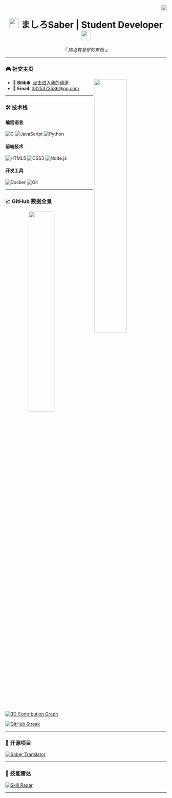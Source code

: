 <img align="right" src="https://count.getloli.com/get/@:MashiroSaber03?theme=moebooru">

<h1 align="center">
  <img src="https://emojis.slackmojis.com/emojis/images/1643514729/10297/meow_code.gif?1643514729" width="30"/>
  ましろSaber | Student Developer
  <img src="https://emojis.slackmojis.com/emojis/images/1643514729/10297/meow_code.gif?1643514729" width="30"/>
</h1>

<p align="center">
  <i>「 搞点有意思的东西 」</i>
</p>

---

### 🎮 社交主页

<a href="https://space.bilibili.com/229769907">
  <img align="right" src="https://github-readme-bilibili-stats.vercel.app/api/bilibili/?id=229769907&theme=dark" width="45%"/>
</a>

- 🔗 **Bilibili**: [点击进入我的频道](https://space.bilibili.com/229769907)
- 📧 **Email**: [3325373536@qq.com](mailto:3325373536@qq.com)

---

### 🛠️ 技术栈

#### **编程语言**
![C](https://img.shields.io/badge/C-%2300599C.svg?style=flat&logo=c&logoColor=white)
![JavaScript](https://img.shields.io/badge/JavaScript-F7DF1E?style=flat&logo=javascript&logoColor=black)
![Python](https://img.shields.io/badge/Python-3776AB?style=flat&logo=python&logoColor=white)

#### **前端技术**
![HTML5](https://img.shields.io/badge/HTML5-E34F26?style=flat&logo=html5&logoColor=white)
![CSS3](https://img.shields.io/badge/CSS3-1572B6?style=flat&logo=css3&logoColor=white)
![Node.js](https://img.shields.io/badge/Node.js-339933?style=flat&logo=nodedotjs&logoColor=white)

#### **开发工具**
![Docker](https://img.shields.io/badge/Docker-2496ED?style=flat&logo=docker&logoColor=white)
![Git](https://img.shields.io/badge/Git-F05032?style=flat&logo=git&logoColor=white)

---

### 📈 GitHub 数据全景

<a href="https://github.com/MashiroSaber03">
  <img align="right" src="https://github-readme-stats.vercel.app/api/top-langs/?username=MashiroSaber03&layout=compact&theme=radical" width="40%"/>
</a>

[![3D Contribution Graph](https://github-readme-3d-contributions.vercel.app/api?username=MashiroSaber03&theme=dark)](https://github.com/MashiroSaber03)

[![GitHub Streak](https://streak-stats.demolab.com?user=MashiroSaber03&theme=dark&date_format=M%20j%5B%2C%20Y%5D)](https://git.io/streak-stats)

---

### 🚀 开源项目

[![Saber Translator](https://github-readme-stats.vercel.app/api/pin/?username=MashiroSaber03&repo=Saber-Translator&theme=vision-friendly-dark)](https://github.com/MashiroSaber03/Saber-Translator)

---

### 🎨 技能雷达

[![Skill Radar](https://skillicons.dev/icons?i=c,js,py,html,css,nodejs,docker,git)](https://skillicons.dev)

---
